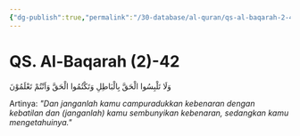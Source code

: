 ```yaml
---
{"dg-publish":true,"permalink":"/30-database/al-quran/qs-al-baqarah-2-42/"}
---
```



# QS. Al-Baqarah (2)-42
وَلَا تَلْبِسُوا الْحَقَّ بِالْبَاطِلِ وَتَكْتُمُوا الْحَقَّ وَاَنْتُمْ تَعْلَمُوْنَ 

Artinya: *"Dan janganlah kamu campuradukkan kebenaran dengan kebatilan dan (janganlah) kamu sembunyikan kebenaran, sedangkan kamu mengetahuinya."*
